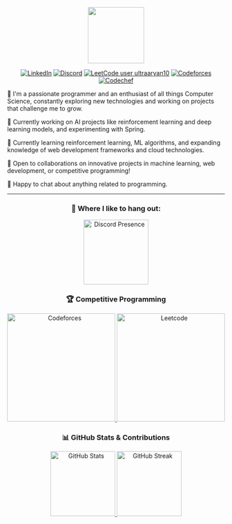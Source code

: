 <div align="center">
  <a href="https://github.com/Aryan10" target="_blank">
    <img src="https://github.com/user-attachments/assets/c3ddde90-fde9-48b1-9f2c-b033b85f7e45" height="130">
  </a>

  
[![LinkedIn](https://img.shields.io/badge/LinkedIn-%230077B5.svg?style=flat&logo=linkedin&logoColor=white)](https://linkedin.com/in/ultraaryan10)
[![Discord](https://img.shields.io/badge/Discord-%237292B6.svg?style=flat&logo=discord&logoColor=white)](https://discord.com/users/273865811133857792)
[![LeetCode user ultraaryan10](https://img.shields.io/badge/dynamic/json?style=flat&labelColor=black&color=%23ffa116&label=Leetcode&query=ratingQuantile&url=https%3A%2F%2Fleetcode-badge.vercel.app%2Fapi%2Fusers%2Fultraaryan10&logo=leetcode&logoColor=yellow)](https://leetcode.com/ultraaryan10/)
[![Codeforces](https://codeforces-readme-stats.vercel.app/api/badge?username=ultraaryan10)](https://codeforces.com/profile/ultraaryan10)
[![Codechef](https://cp-logo.vercel.app/codechef/ultraaryan10)](https://www.codechef.com/users/ultraaryan10)

</div>

🚀 I'm a passionate programmer and an enthusiast of all things Computer Science, constantly exploring new technologies and working on projects that challenge me to grow.

🔭 Currently working on AI projects like reinforcement learning and deep learning models, and experimenting with Spring.

🌱 Currently learning reinforcement learning, ML algorithms, and expanding knowledge of web development frameworks and cloud technologies.

👯 Open to collaborations on innovative projects in machine learning, web development, or competitive programming!

💬 Happy to chat about anything related to programming.

---
<div align="center">
  <h3>🚀 Where I like to hang out:</h3>
  <a href="https://discord.com/users/273865811133857792" target="_blank">
    <img src="https://lanyard.cnrad.dev/api/273865811133857792?showDisplayName=true&idleMessage=Probably%20invisible%20as%20usual..." alt="Discord Presence" height="150" />
  </a>
</div>

<div align="center">
  <h3>🏆 Competitive Programming</h3>
  <a href="https://codeforces.com/profile/ultraaryan10" target="_blank">
    <img src="https://codeforces-readme-stats.vercel.app/api/card?username=ultraaryan10" alt="Codeforces" height="250" />
  </a>
  <a href="https://leetcode.com/ultraaryan10" target="_blank">
    <img src="https://leetcard.jacoblin.cool/ultraaryan10?ext=contest" alt="Leetcode" height="250" />
  </a>
</div>

<div align="center">
  <h3>📊 GitHub Stats & Contributions</h3>
  <a href="https://github.com/Aryan10" target="_blank">
    <img src="https://github-readme-stats.vercel.app/api?username=Aryan10&count_private=true&show_icons=true&theme=radical" alt="GitHub Stats" height="150" />
  </a>
  <a href="https://github.com/Aryan10" target="_blank">
    <img src="https://github-readme-streak-stats.herokuapp.com/?user=Aryan10&theme=radical" alt="GitHub Streak" height="150" />
  </a>
</div>
